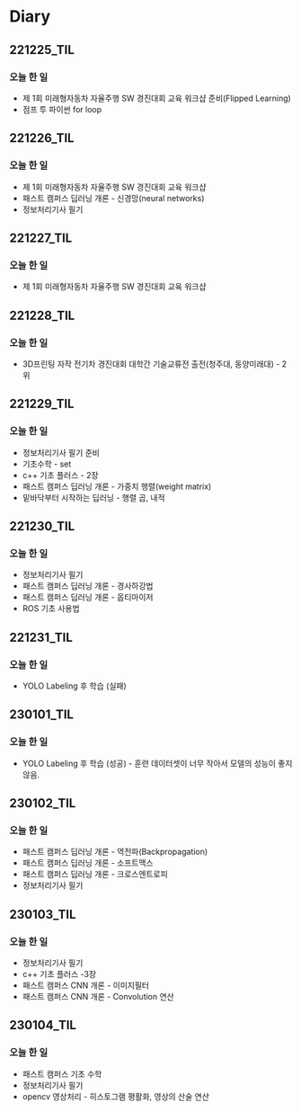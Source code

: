 # Diary

## 221225_TIL
### 오늘 한 일
* 제 1회 미래형자동차 자율주행 SW 경진대회 교육 워크샵 준비(Flipped Learning)
* 점프 투 파이썬 for loop

## 221226_TIL
### 오늘 한 일
* 제 1회 미래형자동차 자율주행 SW 경진대회 교육 워크샵
* 패스트 캠퍼스 딥러닝 개론 - 신경망(neural networks) 
* 정보처리기사 필기 

## 221227_TIL
### 오늘 한 일
* 제 1회 미래형자동차 자율주행 SW 경진대회 교육 워크샵

## 221228_TIL
### 오늘 한 일
* 3D프린팅 자작 전기차 경진대회 대학간 기술교류전 출전(청주대, 동양미래대) - 2위

## 221229_TIL
### 오늘 한 일
* 정보처리기사 필기 준비
* 기초수학 - set 
* c++ 기초 플러스 - 2장 
* 패스트 캠퍼스 딥러닝 개론 - 가중치 행렬(weight matrix) 
* 밑바닥부터 시작하는 딥러닝 - 행렬 곱, 내적

## 221230_TIL
### 오늘 한 일
* 정보처리기사 필기
* 패스트 캠퍼스 딥러닝 개론 - 경사하강법 
* 패스트 캠퍼스 딥러닝 개론 - 옵티마이저 
* ROS 기초 사용법

## 221231_TIL
### 오늘 한 일
* YOLO Labeling 후 학습 (실패)

## 230101_TIL
### 오늘 한 일
* YOLO Labeling 후 학습 (성공) - 훈련 데이터셋이 너무 작아서 모델의 성능이 좋지 않음.

## 230102_TIL
### 오늘 한 일
* 패스트 캠퍼스 딥러닝 개론 - 역전파(Backpropagation)
* 패스트 캠퍼스 딥러닝 개론 - 소프트맥스
* 패스트 캠퍼스 딥러닝 개론 - 크로스엔트로피
* 정보처리기사 필기 

## 230103_TIL
### 오늘 한 일
* 정보처리기사 필기 
* c++ 기초 플러스 -3장 
* 패스트 캠퍼스 CNN 개론 - 이미지필터 
* 패스트 캠퍼스 CNN 개론 - Convolution 연산

## 230104_TIL
### 오늘 한 일
* 패스트 캠퍼스 기초 수학
* 정보처리기사 필기
* opencv 영상처리 - 히스토그램 평활화, 영상의 산술 연산